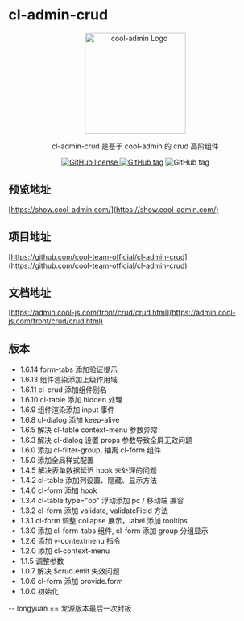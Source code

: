 # cl-admin-crud

<p align="center">
  <a href="https://midwayjs.org/" target="blank"><img src="https://admin.cool-js.com/logo.png" width="200" alt="cool-admin Logo" /></a>
</p>

<p align="center">cl-admin-crud 是基于 cool-admin 的 crud 高阶组件</p>

<p align="center">
    <a href="https://github.com/cool-team-official/cool-admin-vue/blob/master/LICENSE" target="_blank"><img src="https://img.shields.io/badge/license-MIT-green?style=flat-square" alt="GitHub license" />
    <a href=""><img src="https://img.shields.io/github/package-json/v/cool-team-official/cl-admin-crud?style=flat-square" alt="GitHub tag"></a>
    <img src="https://img.shields.io/github/last-commit/cool-team-official/cl-admin-crud?style=flat-square" alt="GitHub tag"></a>
</p>

## 预览地址

[https://show.cool-admin.com/](https://show.cool-admin.com/)

## 项目地址

[https://github.com/cool-team-official/cl-admin-crud](https://github.com/cool-team-official/cl-admin-crud)

## 文档地址

[https://admin.cool-js.com/front/crud/crud.html](https://admin.cool-js.com/front/crud/crud.html)

## 版本

-   1.6.14 form-tabs 添加验证提示
-   1.6.13 组件渲染添加上级作用域
-   1.6.11 cl-crud 添加组件别名
-   1.6.10 cl-table 添加 hidden 处理
-   1.6.9 组件渲染添加 input 事件
-   1.6.8 cl-dialog 添加 keep-alive
-   1.6.5 解决 cl-table context-menu 参数异常
-   1.6.3 解决 cl-dialog 设置 props 参数导致全屏无效问题
-   1.6.0 添加 cl-filter-group, 抽离 cl-form 组件
-   1.5.0 添加全局样式配置
-   1.4.5 解决表单数据延迟 hook 未处理的问题
-   1.4.2 cl-table 添加列设置、隐藏、显示方法
-   1.4.0 cl-form 添加 hook
-   1.3.4 cl-table type="op" 浮动添加 pc / 移动端 兼容
-   1.3.2 cl-form 添加 validate, validateField 方法
-   1.3.1 cl-form 调整 collapse 展示，label 添加 tooltips
-   1.3.0 添加 cl-form-tabs 组件, cl-form 添加 group 分组显示
-   1.2.6 添加 v-contextmenu 指令
-   1.2.0 添加 cl-context-menu
-   1.1.5 调整参数
-   1.0.7 解决 $crud.emit 失效问题
-   1.0.6 cl-form 添加 provide.form
-   1.0.0 初始化


-- longyuan ==  龙源版本最后一次封板